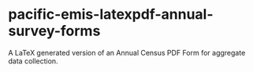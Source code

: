 # pacific-emis-latexpdf-annual-survey-forms
A LaTeX generated version of an Annual Census PDF Form for aggregate data collection.
